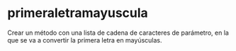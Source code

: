 # primeraletramayuscula

Crear un método con una lista de cadena de caracteres de parámetro, en la que se va a convertir la primera letra en mayúsculas.
